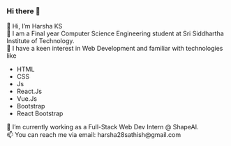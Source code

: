 ### Hi there 👋

👋 Hi, I’m Harsha KS <br/>
🌱 I am a Final year Computer Science Engineering student at Sri Siddhartha Institute of Technology. <br/>
👀 I have a keen interest in Web Development and familiar with technologies like 
<ul> 
  <li>HTML</li>
  <li>CSS</li>
  <li>Js</li>
  <li>React.Js</li>
  <li>Vue.Js</li>
  <li>Bootstrap</li>
  <li>React Bootstrap</li>
</ul> 
🔭 I’m currently working as a Full-Stack Web Dev Intern @ ShapeAI. <br/>
📫 You can reach me via email: harsha28sathish@gmail.com 

<!--
**harsha28KS/harsha28ks** is a ✨ _special_ ✨ repository because its `README.md` (this file) appears on your GitHub profile.

Here are some ideas to get you started:

- 🔭 I’m currently working as a Full - stac ...
- 🌱 I’m currently learning ...
- 👯 I’m looking to collaborate on ...
- 🤔 I’m looking for help with ...
- 💬 Ask me about ...
- 📫 How to reach me: ...
- 😄 Pronouns: ...
- ⚡ Fun fact: ...
-->
